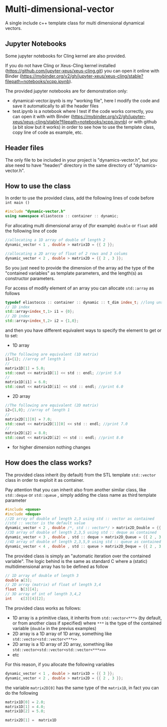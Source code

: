 # Multi-dimensional-vector
A single include c++ template class for multi dimensional dynamical vectors.

## Jupyter Notebooks
Some jupyter notebooks for Cling kernel are also provided. 

If you do not have Cling or Xeus-Cling kernel installed (https://github.com/jupyter-xeus/xeus-cling.git) you can open it online with Binder (https://mybinder.org/v2/gh/jupyter-xeus/xeus-cling/stable?filepath=notebooks/xcpp.ipynb).

The provided jupyter notebooks are for demonstration only:
- dynamical-vector.ipynb is my "working file", here I modify the code and save it automatically to all the header files
- test.ipynb is a notebook where I test if the code works correctly, you can open it with with Binder (https://mybinder.org/v2/gh/jupyter-xeus/xeus-cling/stable?filepath=notebooks/xcpp.ipynb) or with github (a bit slow but it works) in order to see how to use the template class, copy line of code as example, etc.

## Header files
The only file to be included in your project is "dynamics-vector.h", but you alse need to have "header/" directory in the same directory of "dynamics-vector.h".

## How to use the class
In order to use the provided class, add the following lines of code before ```int main ()```
```cpp
#include "dynamic-vector.h"
using namespace eliastocco :: container :: dynamic;
```
For allocating multi dimensional array of (for example) ```double``` or ```float``` add the following line of code
```cpp
//allocating a 1D array of double of length 2
dynamic_vector < 1 , double > matrix1D = {{ 2 }};

//allocating a 2D array of float of 2 rows and 3 colums
dynamic_vector < 2 , double > matrix2D = {{ 2 , 3 }};
```
So you just need to provide the dimension of the array ad the type of the "contained variables" as template parameters, and the length(s) as constructor parameters.

For access of modify element of an array you can allocate ```std::array``` as follows
```cpp
typedef eliastocco :: container :: dynamic :: t_dim index_t; //long unsigned int
// 1D index
std::array<index_t,1> i1 = {0};
// 2D index
std::array<index_t,2> i2 = {1,0};
```
and then you have different equivalent ways to specify the element to get or to set:
- 1D array
```cpp
//The following are equivalent (1D matrix)
i1={1}; //array of length 1
//
matrix1D[1] = 5.0;
std::cout << matrix1D[1] << std :: endl; //print 5.0
//
matrix1D[i1] = 6.0;
std::cout << matrix1D[i1] << std :: endl; //print 6.0
```
- 2D array
```cpp
//The following are equivalent (2D matrix)
i2={1,0}; //array of length 1
//
matrix2D[1][0] = 7.0;
std::cout << matrix2D[1][0] << std :: endl; //print 7.0
//
matrix2D[i2] = 8.0;
std::cout << matrix2D[i2] << std :: endl; //print 8.0
```
- for higher dimension nothing changes

## How does the class works?
The provided class inherit (by default) from the STL template ```std::vector``` class in order to exploit it as container.

Pay attention that you can inherit also from another similar class, like ```std::deque``` or ```std::queue``` , simply adding the class name as third template parameter
```cpp
#include <queue>
#include <deque>
//2D array of double of length 2,3 using std :: vector as contained
//std :: vector is the default value
dynamic_vector < 2 , double /*, std :: vector*/ > matrix2D_Double = {{ 2 , 3 }};       
//3D array of double of length 2,3,5 using std :: deque as contained
dynamic_vector < 3 , double , std :: deque > matrix2D_Queue = {{ 2 , 3 , 5 }};
//4D array of double of length 2,3,5,9 using std :: queue as contained
dynamic_vector < 4 , double , std :: queue > matrix2D_Deque = {{ 2 , 3 , 5 , 9 }};
```

The provided class is simply an "automatic iteration over the contained variable". 
The logic behind is the same as standard C where a (static) multidimensional array has to be defined as follow
```cpp
// 1D array of double of length 3
double a[3];
// 2D array (matrix) of float of length 3,4
float  b[3][4];
// 3D array of int of length 3,4,2
int    c[3][4][2];
```
The provided class works as follows:
- 1D array is a primitive class, it inherits from ```std::vector<***>``` (by default, or from another class if specified) where ```***``` is the type of the contained variable (```double``` in the previus examples)
- 2D array is a 1D array of 1D array, something like ```std::vector<std::vector<***>>```
- 2D array is a 1D array of 2D array, something like ```std::vector<std::vector<std::vector<***>>>```
- etc

For this reason, if you allocate the following variables
```cpp
dynamic_vector < 1 , double > matrix1D = {{ 3 }};
dynamic_vector < 2 , double > matrix2D = {{ 2 , 3 }};
```
the variable ```matrix2D[0]``` has the same type of the ```matrix1D```, in fact you can do the following
```cpp
matrix1D[0] = 2.0;
matrix1D[1] = 4.0;
matrix1D[2] = 5.0;

matrix2D[1] =  matrix1D
```
